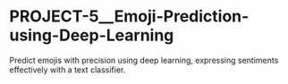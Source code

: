 # PROJECT-5__Emoji-Prediction-using-Deep-Learning
Predict emojis with precision using deep learning, expressing sentiments effectively with a text classifier.
